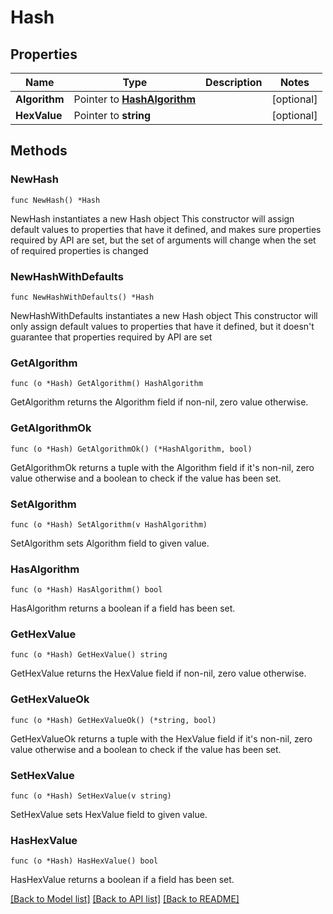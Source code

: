 # Hash

## Properties

Name | Type | Description | Notes
------------ | ------------- | ------------- | -------------
**Algorithm** | Pointer to [**HashAlgorithm**](HashAlgorithm.md) |  | [optional] 
**HexValue** | Pointer to **string** |  | [optional] 

## Methods

### NewHash

`func NewHash() *Hash`

NewHash instantiates a new Hash object
This constructor will assign default values to properties that have it defined,
and makes sure properties required by API are set, but the set of arguments
will change when the set of required properties is changed

### NewHashWithDefaults

`func NewHashWithDefaults() *Hash`

NewHashWithDefaults instantiates a new Hash object
This constructor will only assign default values to properties that have it defined,
but it doesn't guarantee that properties required by API are set

### GetAlgorithm

`func (o *Hash) GetAlgorithm() HashAlgorithm`

GetAlgorithm returns the Algorithm field if non-nil, zero value otherwise.

### GetAlgorithmOk

`func (o *Hash) GetAlgorithmOk() (*HashAlgorithm, bool)`

GetAlgorithmOk returns a tuple with the Algorithm field if it's non-nil, zero value otherwise
and a boolean to check if the value has been set.

### SetAlgorithm

`func (o *Hash) SetAlgorithm(v HashAlgorithm)`

SetAlgorithm sets Algorithm field to given value.

### HasAlgorithm

`func (o *Hash) HasAlgorithm() bool`

HasAlgorithm returns a boolean if a field has been set.

### GetHexValue

`func (o *Hash) GetHexValue() string`

GetHexValue returns the HexValue field if non-nil, zero value otherwise.

### GetHexValueOk

`func (o *Hash) GetHexValueOk() (*string, bool)`

GetHexValueOk returns a tuple with the HexValue field if it's non-nil, zero value otherwise
and a boolean to check if the value has been set.

### SetHexValue

`func (o *Hash) SetHexValue(v string)`

SetHexValue sets HexValue field to given value.

### HasHexValue

`func (o *Hash) HasHexValue() bool`

HasHexValue returns a boolean if a field has been set.


[[Back to Model list]](../README.md#documentation-for-models) [[Back to API list]](../README.md#documentation-for-api-endpoints) [[Back to README]](../README.md)


